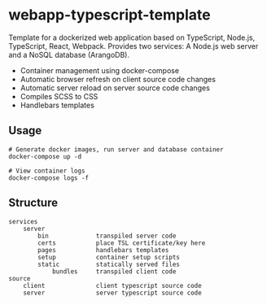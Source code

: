 # webapp-typescript-template

Template for a dockerized web application based on TypeScript, Node.js, TypeScript, React, Webpack. Provides two
services: A Node.js web server and a NoSQL database (ArangoDB).

- Container management using docker-compose
- Automatic browser refresh on client source code changes
- Automatic server reload on server source code changes
- Compiles SCSS to CSS
- Handlebars templates

## Usage

```shell
# Generate docker images, run server and database container
docker-compose up -d

# View container logs
docker-compose logs -f
```

## Structure

```text
services
    server
        bin             transpiled server code
        certs           place TSL certificate/key here
        pages           handlebars templates
        setup           container setup scripts
        static          statically served files
            bundles     transpiled client code
source
    client              client typescript source code
    server              server typescript source code
```    